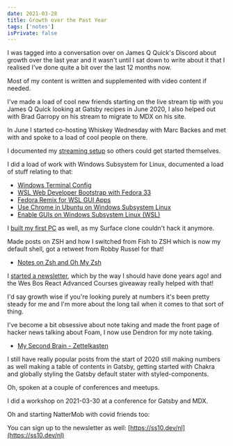 ```yaml
---
date: 2021-03-28
title: Growth over the Past Year
tags: ['notes']
isPrivate: false
---
```


<script>
  import YouTube from '$lib/components/youtube.svelte'
</script>

I was tagged into a conversation over on James Q Quick's Discord about
growth over the last year and it wasn't until I sat down to write
about it that I realised I've done quite a bit over the last 12 months
now.

Most of my content is written and supplemented with video content if
needed.

I've made a load of cool new friends starting on the live stream tip
with you James Q Quick looking at Gatsby recipes in June 2020, I also
helped out with Brad Garropy on his stream to migrate to MDX on his
site.

In June I started co-hosting Whiskey Wednesday with Marc Backes and
met with and spoke to a load of cool people on there.

I documented my [streaming setup] so others could get started
themselves.

I did a load of work with Windows Subsystem for Linux, documented a
load of stuff relating to that:

- [Windows Terminal Config]
- [WSL Web Developer Bootstrap with Fedora 33]
- [Fedora Remix for WSL GUI Apps]
- [Use Chrome in Ubuntu on Windows Subsystem Linux]
- [Enable GUIs on Windows Subsystem Linux (WSL)]

I [built my first PC] as well, as my Surface clone couldn't hack it
anymore.

Made posts on ZSH and how I switched from Fish to ZSH which is now my
default shell, got a retweet from Robby Russel for that!

- [Notes on Zsh and Oh My Zsh]

I [started a newsletter], which by the way I should have done years
ago! and the Wes Bos React Advanced Courses giveaway really helped
with that!

I'd say growth wise if you're looking purely at numbers it's been
pretty steady for me and I'm more about the long tail when it comes to
that sort of thing.

I've become a bit obsessive about note taking and made the front page
of hacker news talking about Foam, I now use Dendron for my note
taking.

- [My Second Brain - Zettelkasten]

I still have really popular posts from the start of 2020 still making
numbers as well making a table of contents in Gatsby, getting started
with Chakra and globally styling the Gatsby default stater with
styled-components.

Oh, spoken at a couple of conferences and meetups.

I did a workshop on 2021-03-30 at a conference for Gatsby and MDX.

<YouTube youTubeId="Mg19wDM4wS8" />

Oh and starting NatterMob with covid friends too:

<YouTube youTubeId="tJHV96jVlKg" />

You can sign up to the newsletter as well:
[https://ss10.dev/nl](https://ss10.dev/nl)

[streaming setup]:
  https://scottspence.com/posts/getting-started-with-youtube/
[windows terminal config]:
  https://scottspence.com/posts/windows-terminal-config/
[wsl web developer bootstrap with fedora 33]:
  https://scottspence.com/posts/fedora-bootstrap-from-scratch/
[fedora remix for wsl gui apps]:
  https://scottspence.com/posts/fedora-remix-for-wsl-gui-apps/
[use chrome in ubuntu on windows subsystem linux]:
  https://scottspence.com/posts/use-chrome-in-ubuntu-wsl/
[enable guis on windows subsystem linux (wsl)]:
  https://scottspence.com/posts/gui-with-wsl/
[notes on zsh and oh my zsh]:
  https://scottspence.com/posts/zsh-and-oh-my-zsh/
[built my first pc]:
  https://scottspence.com/posts/first-time-pc-build/
[started a newsletter]: https://ss10.dev/nl
[my second brain - zettelkasten]:
  https://scottspence.com/posts/my-second-brain-zettelkasten/
